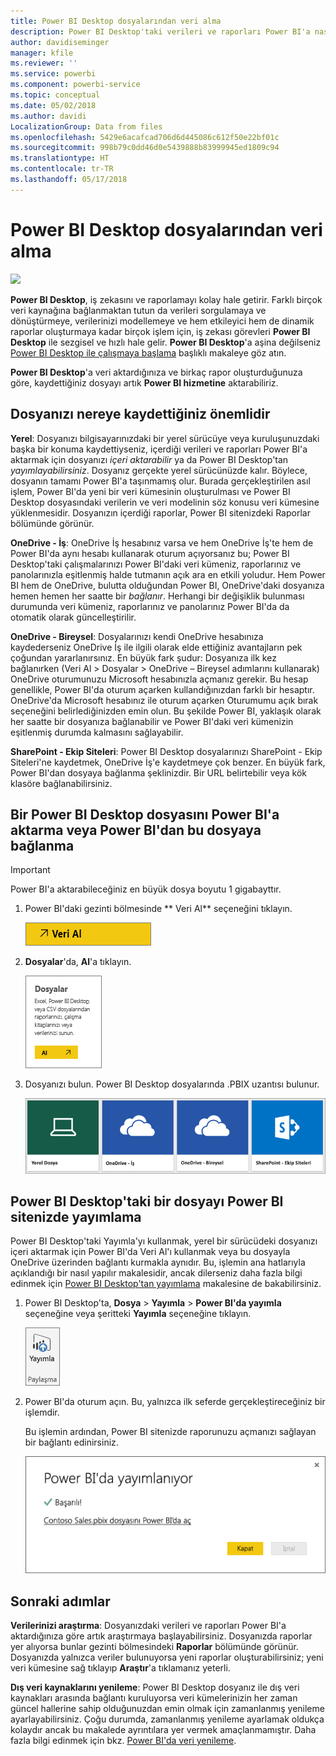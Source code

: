 ```yaml
---
title: Power BI Desktop dosyalarından veri alma
description: Power BI Desktop'taki verileri ve raporları Power BI'a nasıl aktaracağınızı öğrenin
author: davidiseminger
manager: kfile
ms.reviewer: ''
ms.service: powerbi
ms.component: powerbi-service
ms.topic: conceptual
ms.date: 05/02/2018
ms.author: davidi
LocalizationGroup: Data from files
ms.openlocfilehash: 5429e6acafcad706d6d445086c612f50e22bf01c
ms.sourcegitcommit: 998b79c0dd46d0e5439888b83999945ed1809c94
ms.translationtype: HT
ms.contentlocale: tr-TR
ms.lasthandoff: 05/17/2018
---
```

# <a name="get-data-from-power-bi-desktop-files"></a>Power BI Desktop dosyalarından veri alma
![](media/service-desktop-files/pbid_file_icon.png)

**Power BI Desktop**, iş zekasını ve raporlamayı kolay hale getirir. Farklı birçok veri kaynağına bağlanmaktan tutun da verileri sorgulamaya ve dönüştürmeye, verilerinizi modellemeye ve hem etkileyici hem de dinamik raporlar oluşturmaya kadar birçok işlem için, iş zekası görevleri **Power BI Desktop** ile sezgisel ve hızlı hale gelir. **Power BI Desktop**'a aşina değilseniz [Power BI Desktop ile çalışmaya başlama](desktop-getting-started.md) başlıklı makaleye göz atın.

**Power BI Desktop**'a veri aktardığınıza ve birkaç rapor oluşturduğunuza göre, kaydettiğiniz dosyayı artık **Power BI hizmetine** aktarabiliriz.

## <a name="where-your-file-is-saved-makes-a-difference"></a>Dosyanızı nereye kaydettiğiniz önemlidir
**Yerel**: Dosyanızı bilgisayarınızdaki bir yerel sürücüye veya kuruluşunuzdaki başka bir konuma kaydettiyseniz, içerdiği verileri ve raporları Power BI'a aktarmak için dosyanızı *içeri aktarabilir* ya da Power BI Desktop'tan *yayımlayabilirsiniz*. Dosyanız gerçekte yerel sürücünüzde kalır. Böylece, dosyanın tamamı Power BI'a taşınmamış olur. Burada gerçekleştirilen asıl işlem, Power BI'da yeni bir veri kümesinin oluşturulması ve Power BI Desktop dosyasındaki verilerin ve veri modelinin söz konusu veri kümesine yüklenmesidir. Dosyanızın içerdiği raporlar, Power BI sitenizdeki Raporlar bölümünde görünür.

**OneDrive - İş**: OneDrive İş hesabınız varsa ve hem OneDrive İş'te hem de Power BI'da aynı hesabı kullanarak oturum açıyorsanız bu; Power BI Desktop'taki çalışmalarınızı Power BI'daki veri kümeniz, raporlarınız ve panolarınızla eşitlenmiş halde tutmanın açık ara en etkili yoludur. Hem Power BI hem de OneDrive, bulutta olduğundan Power BI, OneDrive'daki dosyanıza hemen hemen her saatte bir *bağlanır*. Herhangi bir değişiklik bulunması durumunda veri kümeniz, raporlarınız ve panolarınız Power BI'da da otomatik olarak güncelleştirilir.

**OneDrive - Bireysel**: Dosyalarınızı kendi OneDrive hesabınıza kaydederseniz OneDrive İş ile ilgili olarak elde ettiğiniz avantajların pek çoğundan yararlanırsınız. En büyük fark şudur: Dosyanıza ilk kez bağlanırken (Veri Al > Dosyalar > OneDrive – Bireysel adımlarını kullanarak) OneDrive oturumunuzu Microsoft hesabınızla açmanız gerekir. Bu hesap genellikle, Power BI'da oturum açarken kullandığınızdan farklı bir hesaptır. OneDrive'da Microsoft hesabınız ile oturum açarken Oturumumu açık bırak seçeneğini belirlediğinizden emin olun. Bu şekilde Power BI, yaklaşık olarak her saatte bir dosyanıza bağlanabilir ve Power BI'daki veri kümenizin eşitlenmiş durumda kalmasını sağlayabilir.

**SharePoint - Ekip Siteleri**: Power BI Desktop dosyalarınızı SharePoint - Ekip Siteleri'ne kaydetmek, OneDrive İş'e kaydetmeye çok benzer. En büyük fark, Power BI'dan dosyaya bağlanma şeklinizdir. Bir URL belirtebilir veya kök klasöre bağlanabilirsiniz.

## <a name="import-or-connect-to-a-power-bi-desktop-file-from-power-bi"></a>Bir Power BI Desktop dosyasını Power BI'a aktarma veya Power BI'dan bu dosyaya bağlanma
>[!IMPORTANT]
>Power BI'a aktarabileceğiniz en büyük dosya boyutu 1 gigabayttır.

1. Power BI'daki gezinti bölmesinde ** Veri Al** seçeneğini tıklayın.
   
   ![](media/service-desktop-files/pbid_get_data_button.png)
2. **Dosyalar**'da, **Al**'a tıklayın.
   
   ![](media/service-desktop-files/pbid_files_get.png)
3. Dosyanızı bulun. Power BI Desktop dosyalarında .PBIX uzantısı bulunur.
   
   ![](media/service-desktop-files/pbid_find_your_file.png)

## <a name="publish-a-file-from-power-bi-desktop-to-your-power-bi-site"></a>Power BI Desktop'taki bir dosyayı Power BI sitenizde yayımlama
Power BI Desktop'taki Yayımla'yı kullanmak, yerel bir sürücüdeki dosyanızı içeri aktarmak için Power BI'da Veri Al'ı kullanmak veya bu dosyayla OneDrive üzerinden bağlantı kurmakla aynıdır.  Bu, işlemin ana hatlarıyla açıklandığı bir nasıl yapılır makalesidir, ancak dilerseniz daha fazla bilgi edinmek için [Power BI Desktop'tan yayımlama](desktop-upload-desktop-files.md) makalesine de bakabilirsiniz.

1. Power BI Desktop'ta, **Dosya** > **Yayımla** > **Power BI'da yayımla** seçeneğine veya şeritteki **Yayımla** seçeneğine tıklayın.
   
   ![](media/service-desktop-files/pbid_publish.png)
2. Power BI'da oturum açın. Bu, yalnızca ilk seferde gerçekleştireceğiniz bir işlemdir.
   
   Bu işlemin ardından, Power BI sitenizde raporunuzu açmanızı sağlayan bir bağlantı edinirsiniz.
   
   ![](media/service-desktop-files/pbid_publishing.png)

## <a name="next-steps"></a>Sonraki adımlar
**Verilerinizi araştırma**: Dosyanızdaki verileri ve raporları Power BI'a aktardığınıza göre artık araştırmaya başlayabilirsiniz. Dosyanızda raporlar yer alıyorsa bunlar gezinti bölmesindeki **Raporlar** bölümünde görünür. Dosyanızda yalnızca veriler bulunuyorsa yeni raporlar oluşturabilirsiniz; yeni veri kümesine sağ tıklayıp **Araştır**'a tıklamanız yeterli.

**Dış veri kaynaklarını yenileme**: Power BI Desktop dosyanız ile dış veri kaynakları arasında bağlantı kuruluyorsa veri kümelerinizin her zaman güncel hallerine sahip olduğunuzdan emin olmak için zamanlanmış yenileme ayarlayabilirsiniz. Çoğu durumda, zamanlanmış yenileme ayarlamak oldukça kolaydır ancak bu makalede ayrıntılara yer vermek amaçlanmamıştır. Daha fazla bilgi edinmek için bkz. [Power BI'da veri yenileme](refresh-data.md).

